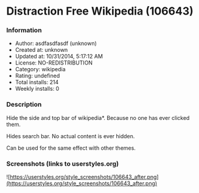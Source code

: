 # Distraction Free Wikipedia (106643)

### Information
- Author: asdfasdfasdf (unknown)
- Created at: unknown
- Updated at: 10/31/2014, 5:17:12 AM
- License: NO-REDISTRIBUTION
- Category: wikipedia
- Rating: undefined
- Total installs: 214
- Weekly installs: 0


### Description
Hide the side and top bar of wikipedia*. Because no one has ever clicked them.

Hides search bar.
No actual content is ever hidden.

Can be used for the same effect with other themes.


### Screenshots (links to userstyles.org)
![https://userstyles.org/style_screenshots/106643_after.png](https://userstyles.org/style_screenshots/106643_after.png)



